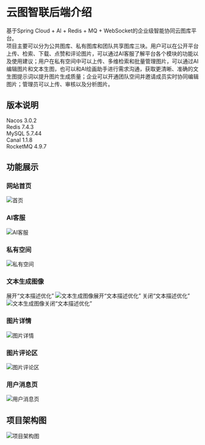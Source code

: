 # 云图智联后端介绍
基于Spring Cloud + Al + Redis + MQ + WebSocket的企业级智能协同云图库平台。
<br/>
项目主要可以分为公共图库、私有图库和团队共享图库三块。用户可以在公开平台上传、检索、下载、点赞和评论图片，可以通过AI客服了解平台各个模块的功能以及使用建议；用户在私有空间中可以上传、多维检索和批量管理图片，可以通过AI编辑图片和文本生图，也可以和AI绘画助手进行需求沟通，获取更清晰、准确的文生图提示词以提升图片生成质量；企业可以开通团队空间并邀请成员实时协同编辑图片；管理员可以上传、审核以及分析图片。
## 版本说明
Nacos 3.0.2<br/>
Redis 7.4.3<br/>
MySQL 5.7.44<br/>
Canal 1.1.8<br/>
RocketMQ 4.9.7
## 功能展示
### 网站首页
<img src="img/1.png" alt="首页">

### AI客服
<img src="img/2.png" alt="AI客服">

### 私有空间
<img src="img/4.png" alt="私有空间">

### 文本生成图像
展开“文本描述优化”
<img src="img/3.png" alt="文本生成图像展开“文本描述优化”">
关闭“文本描述优化”
<img src="img/5.png" alt="文本生成图像关闭“文本描述优化”">

### 图片详情
<img src="img/7.png" alt="图片详情">

### 图片评论区
<img src="img/8.png" alt="图片评论区">

### 用户消息页
<img src="img/9.png" alt="用户消息页">

## 项目架构图
<img src="img/backend-framework.png" alt="项目架构图">


